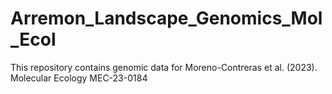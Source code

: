 # Arremon_Landscape_Genomics_Mol_Ecol
This repository contains genomic data for Moreno-Contreras et al. (2023). Molecular Ecology MEC-23-0184
